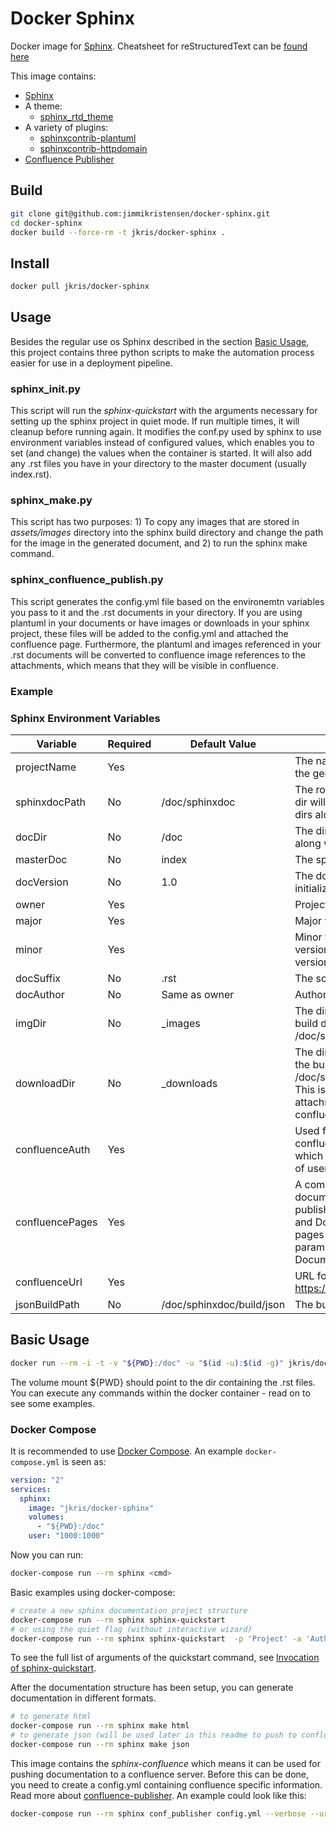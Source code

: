 # Docker Sphinx

Docker image for [Sphinx](http://www.sphinx-doc.org/en/stable/).
Cheatsheet for reStructuredText can be [found here](https://github.com/ralsina/rst-cheatsheet/blob/master/rst-cheatsheet.rst)

This image contains:

- [Sphinx](http://www.sphinx-doc.org/en/stable/)
- A theme:
  - [sphinx_rtd_theme](https://github.com/rtfd/sphinx_rtd_theme)
- A variety of plugins:
  - [sphinxcontrib-plantuml](https://pypi.python.org/pypi/sphinxcontrib-plantuml)
  - [sphinxcontrib-httpdomain](https://pypi.python.org/pypi/sphinxcontrib-httpdomain)
- [Confluence Publisher](https://github.com/Arello-Mobile/confluence-publisher)

## Build

```sh
git clone git@github.com:jimmikristensen/docker-sphinx.git
cd docker-sphinx
docker build --force-rm -t jkris/docker-sphinx .
```

## Install

```sh
docker pull jkris/docker-sphinx
```

## Usage

Besides the regular use os Sphinx described in the section [Basic Usage](https://github.com/jimmikristensen/docker-sphinx#basic-usage), this project contains
three python scripts to make the automation process easier for use in a deployment pipeline.

### sphinx_init.py

This script will run the _sphinx-quickstart_ with the arguments necessary for setting up the sphinx project in quiet mode.
If run multiple times, it will cleanup before running again. It modifies the conf.py used by sphinx to use environment variables instead of configured values,
which enables you to set (and change) the values when the container is started.
It will also add any .rst files you have in your directory to the master document (usually index.rst).

### sphinx_make.py
This script has two purposes: 1) To copy any images that are stored in _assets/images_ directory into the sphinx build directory and change the path for the image
in the generated document, and 2) to run the sphinx make command.

### sphinx_confluence_publish.py

This script generates the config.yml file based on the environemtn variables
you pass to it and the .rst documents in your directory. If you are using plantuml in your documents or have images or
downloads in your sphinx project, these files will be added to the config.yml and attached the confluence page.
Furthermore, the plantuml and images referenced in your .rst documents will be converted to confluence image references
to the attachments, which means that they will be visible in confluence.

### Example


### Sphinx Environment Variables

 Variable        | Required | Default Value             | Description 
 --- | --- | --- | ---
 projectName     | Yes      |                           | The name of the project displayed in the generated documentation.
 sphinxdocPath   | No       | /doc/sphinxdoc            | The root path of the Sphinx doc. This dir will contain the source and build dirs along with the make files.
 docDir          | No       | /doc                      | The dir containing your source rst files along with the "assets/images" dir.
 masterDoc       | No       | index                     | The sphinx master document.
 docVersion      | No       | 1.0                       | The document version used at initialization.
 owner           | Yes      |                           | Project owner.
 major           | Yes      |                           | Major version.
 minor           | Yes      |                           | Minor version. Both major and minor version will be used as the document version (major.minor).
 docSuffix       | No       | .rst                      | The source document file extension.
 docAuthor       | No       | Same as owner             | Author of the documents.
 imgDir          | No       | _images                   | The dir containing images inside the build dir - e.g. /doc/sphinxdoc/build/html/_images.
 downloadDir     | No       | _downloads                | The dir containing downloads inside the build dir - e.g. /doc/sphinxdoc/build/html/_downloads. This is used for creating downloads attachmens when publishing to confluence.
 confluenceAuth  | Yes      |                           | Used for authentication against the confluence API. This is a basic auth which means it is a base64 encoding of username:password.
 confluencePages | Yes      |                           | A comma separated list of document_name:confluence_id. E.g. to publish the documents Document1.rst and Document2.rst to confluence pages with IDs 98765 and 35425, the param will look like this Document1:98765,Document2:35425.
 confluenceUrl   | Yes      |                           | URL for the confuence API - e.g. https://something.atlassian.net/wiki
 jsonBuildPath   | No       | /doc/sphinxdoc/build/json | The build path of the json documents.


## Basic Usage

```sh
docker run --rm -i -t -v "${PWD}:/doc" -u "$(id -u):$(id -g)" jkris/docker-sphinx <cmd>
```

The volume mount ${PWD} should point to the dir containing the .rst files. You can execute any commands <cmd> within the docker container - read on to see some examples.

### Docker Compose

It is recommended to use [Docker Compose](https://docs.docker.com/compose/). An example `docker-compose.yml` is seen as:

```yaml
version: "2"
services:
  sphinx:
    image: "jkris/docker-sphinx"
    volumes:
      - "${PWD}:/doc"
    user: "1000:1000"
```

Now you can run:

```sh
docker-compose run --rm sphinx <cmd>
```

Basic examples using docker-compose:

```sh
# create a new sphinx documentation project structure
docker-compose run --rm sphinx sphinx-quickstart
# or using the quiet flag (without interactive wizard)
docker-compose run --rm sphinx sphinx-quickstart  -p 'Project' -a 'Author' --sep --dot=. -v 1.0 --suffix=.rst --master=index --extensions=sphinxcontrib.plantuml --quiet /doc
```

To see the full list of arguments of the quickstart command, see [Invocation of sphinx-quickstart](http://www.sphinx-doc.org/en/stable/invocation.html).

After the documentation structure has been setup, you can generate documentation in different formats.

```sh
# to generate html
docker-compose run --rm sphinx make html
# to generate json (will be used later in this readme to push to confluence)
docker-compose run --rm sphinx make json
```

This image contains the _sphinx-confluence_ which means it can be used for pushing documentation to a confluence server.
Before this can be done, you need to create a config.yml containing confluence specific information. Read more about [confluence-publisher](https://github.com/Arello-Mobile/confluence-publisher).
An example could look like this:

```sh
docker-compose run --rm sphinx conf_publisher config.yml --verbose --url <confluence url>/wiki --auth <confluence auth> --force)

```
